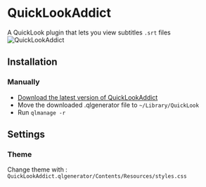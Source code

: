 # QuickLookAddict
A QuickLook plugin that lets you view subtitles `.srt` files
![QuickLookAddict](https://cloud.githubusercontent.com/assets/10502887/24529312/1665c966-15ab-11e7-8f3f-3115a65c9453.png)
## Installation

### Manually

- [Download the latest version of QuickLookAddict](https://github.com/tattali/QLAddict/releases/latest)
- Move the downloaded .qlgenerator file to `~/Library/QuickLook`
- Run `qlmanage -r`

## Settings

### Theme
Change theme with :
`QuickLookAddict.qlgenerator/Contents/Resources/styles.css`
